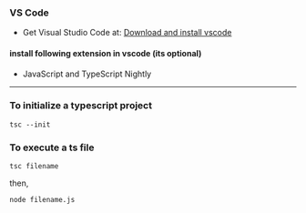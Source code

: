 ### VS Code

- Get Visual Studio Code at: [Download and install vscode](https://code.visualstudio.com/Download)

#### install following extension in vscode (its optional)

- JavaScript and TypeScript Nightly

---

### To initialize a typescript project

``` 
tsc --init
```

### To execute a ts file
```
tsc filename
```
then,

```
node filename.js
```
